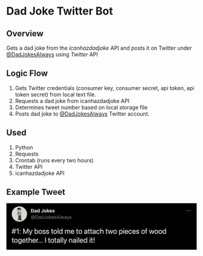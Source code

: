 # Dad Joke Twitter Bot

## Overview
Gets a dad joke from the *icanhazdadjoke* API and posts it on Twitter under [@DadJokesAlways](https://twitter.com/DadJokesAlways) using *Twitter* API

## Logic Flow
1. Gets Twitter credentials (consumer key, consumer secret, api token, api token secret) from local text file.
2. Requests a dad joke from icanhazdadjoke API
3. Determines tweet number based on local storage file
4. Posts dad joke to [@DadJokesAlways](https://twitter.com/DadJokesAlways) Twitter account.

## Used
1. Python
2. Requests
3. Crontab (runs every two hours)
4. Twitter API
5. icanhazdadjoke API

## Example Tweet
![Example Tweet](/exampleTweet.png)
